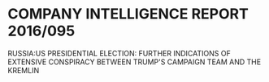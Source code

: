 # COMPANY INTELLIGENCE REPORT 2016/095

RUSSIA:US PRESIDENTIAL ELECTION: FURTHER INDICATIONS OF EXTENSIVE CONSPIRACY BETWEEN TRUMP'S CAMPAIGN TEAM AND THE KREMLIN

